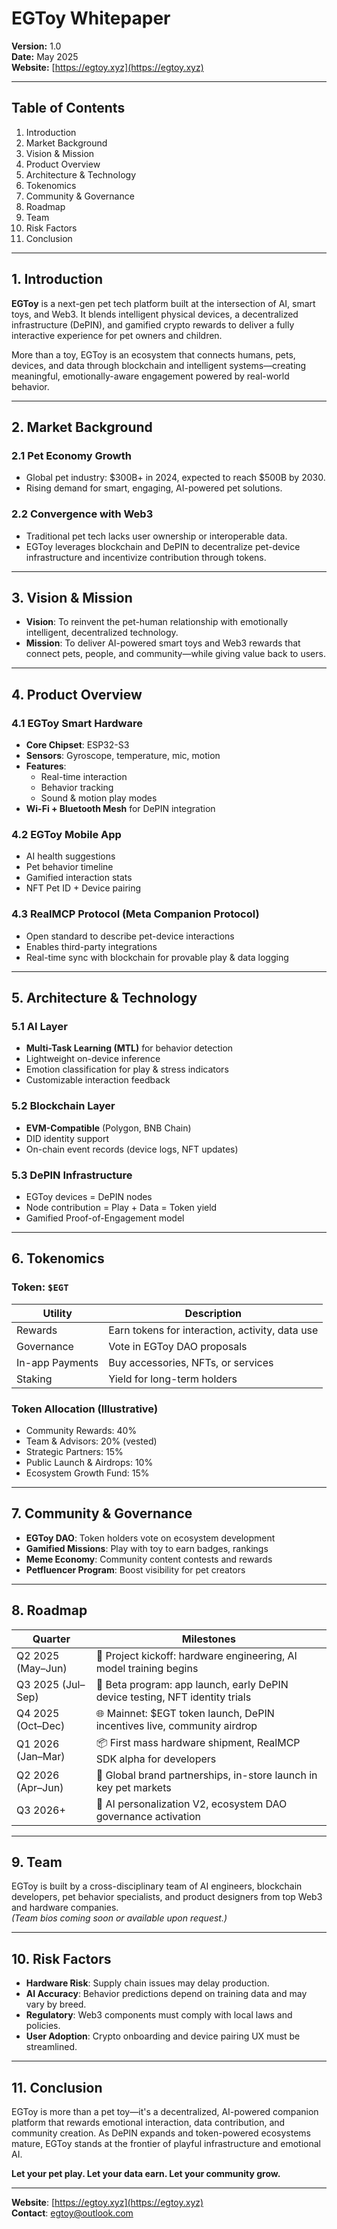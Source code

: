 # EGToy Whitepaper

**Version:** 1.0  
**Date:** May 2025  
**Website:** [https://egtoy.xyz](https://egtoy.xyz)

---

## Table of Contents

1. Introduction  
2. Market Background  
3. Vision & Mission  
4. Product Overview  
5. Architecture & Technology  
6. Tokenomics  
7. Community & Governance  
8. Roadmap  
9. Team  
10. Risk Factors  
11. Conclusion  

---

## 1. Introduction

**EGToy** is a next-gen pet tech platform built at the intersection of AI, smart toys, and Web3. It blends intelligent physical devices, a decentralized infrastructure (DePIN), and gamified crypto rewards to deliver a fully interactive experience for pet owners and children.

More than a toy, EGToy is an ecosystem that connects humans, pets, devices, and data through blockchain and intelligent systems—creating meaningful, emotionally-aware engagement powered by real-world behavior.

---

## 2. Market Background

### 2.1 Pet Economy Growth

- Global pet industry: $300B+ in 2024, expected to reach $500B by 2030.  
- Rising demand for smart, engaging, AI-powered pet solutions.

### 2.2 Convergence with Web3

- Traditional pet tech lacks user ownership or interoperable data.  
- EGToy leverages blockchain and DePIN to decentralize pet-device infrastructure and incentivize contribution through tokens.

---

## 3. Vision & Mission

- **Vision**: To reinvent the pet-human relationship with emotionally intelligent, decentralized technology.  
- **Mission**: To deliver AI-powered smart toys and Web3 rewards that connect pets, people, and community—while giving value back to users.

---

## 4. Product Overview

### 4.1 EGToy Smart Hardware

- **Core Chipset**: ESP32-S3  
- **Sensors**: Gyroscope, temperature, mic, motion  
- **Features**:  
  - Real-time interaction  
  - Behavior tracking  
  - Sound & motion play modes  
- **Wi-Fi + Bluetooth Mesh** for DePIN integration

### 4.2 EGToy Mobile App

- AI health suggestions  
- Pet behavior timeline  
- Gamified interaction stats  
- NFT Pet ID + Device pairing

### 4.3 RealMCP Protocol (Meta Companion Protocol)

- Open standard to describe pet-device interactions  
- Enables third-party integrations  
- Real-time sync with blockchain for provable play & data logging

---

## 5. Architecture & Technology

### 5.1 AI Layer

- **Multi-Task Learning (MTL)** for behavior detection  
- Lightweight on-device inference  
- Emotion classification for play & stress indicators  
- Customizable interaction feedback

### 5.2 Blockchain Layer

- **EVM-Compatible** (Polygon, BNB Chain)  
- DID identity support  
- On-chain event records (device logs, NFT updates)

### 5.3 DePIN Infrastructure

- EGToy devices = DePIN nodes  
- Node contribution = Play + Data = Token yield  
- Gamified Proof-of-Engagement model

---

## 6. Tokenomics

### Token: `$EGT`

| Utility                    | Description                                      |
|----------------------------|--------------------------------------------------|
| Rewards                    | Earn tokens for interaction, activity, data use |
| Governance                 | Vote in EGToy DAO proposals                     |
| In-app Payments            | Buy accessories, NFTs, or services              |
| Staking                    | Yield for long-term holders                     |

### Token Allocation (Illustrative)

- Community Rewards: 40%  
- Team & Advisors: 20% (vested)  
- Strategic Partners: 15%  
- Public Launch & Airdrops: 10%  
- Ecosystem Growth Fund: 15%

---

## 7. Community & Governance

- **EGToy DAO**: Token holders vote on ecosystem development  
- **Gamified Missions**: Play with toy to earn badges, rankings  
- **Meme Economy**: Community content contests and rewards  
- **Petfluencer Program**: Boost visibility for pet creators

---

## 8. Roadmap

| Quarter         | Milestones                                                                 |
|------------------|-----------------------------------------------------------------------------|
| Q2 2025 (May–Jun) | 🚀 Project kickoff: hardware engineering, AI model training begins           |
| Q3 2025 (Jul–Sep) | 🔧 Beta program: app launch, early DePIN device testing, NFT identity trials |
| Q4 2025 (Oct–Dec) | 🌐 Mainnet: $EGT token launch, DePIN incentives live, community airdrop      |
| Q1 2026 (Jan–Mar) | 📦 First mass hardware shipment, RealMCP SDK alpha for developers            |
| Q2 2026 (Apr–Jun) | 🤝 Global brand partnerships, in-store launch in key pet markets             |
| Q3 2026+         | 🧠 AI personalization V2, ecosystem DAO governance activation                |

---

## 9. Team

EGToy is built by a cross-disciplinary team of AI engineers, blockchain developers, pet behavior specialists, and product designers from top Web3 and hardware companies.  
*(Team bios coming soon or available upon request.)*

---

## 10. Risk Factors

- **Hardware Risk**: Supply chain issues may delay production.  
- **AI Accuracy**: Behavior predictions depend on training data and may vary by breed.  
- **Regulatory**: Web3 components must comply with local laws and policies.  
- **User Adoption**: Crypto onboarding and device pairing UX must be streamlined.

---

## 11. Conclusion

EGToy is more than a pet toy—it's a decentralized, AI-powered companion platform that rewards emotional interaction, data contribution, and community creation. As DePIN expands and token-powered ecosystems mature, EGToy stands at the frontier of playful infrastructure and emotional AI.

**Let your pet play. Let your data earn. Let your community grow.**

---

**Website**: [https://egtoy.xyz](https://egtoy.xyz)  
**Contact**: egtoy@outlook.com  